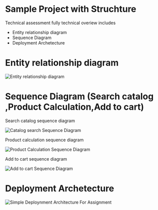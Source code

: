 # Sample Project with Struchture 


Technical assessment fully technical overiew includes 

* Entity relationship diagram
* Sequence Diagram
* Deployment Archetecture


# Entity relationship diagram

![Entity relationship diagram](https://user-images.githubusercontent.com/47621741/119354393-ae112000-bcc1-11eb-9d03-eecb3b7b9bad.png)

# Sequence Diagram (Search catalog ,Product Calculation,Add to cart)

Search catalog sequence diagram

![Catalog search Sequence Diagram](https://user-images.githubusercontent.com/47621741/119354895-398ab100-bcc2-11eb-9c88-1f0a4885ba77.png)


Product calculation sequence diagram

![Product Calculation  Sequence Diagram](https://user-images.githubusercontent.com/47621741/119355446-e7965b00-bcc2-11eb-8580-0111dd37bf08.png)


Add to cart sequence diagram

![Add to cart Sequence Diagram](https://user-images.githubusercontent.com/47621741/119355868-612e4900-bcc3-11eb-9331-87df73338c61.png)


# Deployment Archetecture
![Simple Deploynment Architecture For Assignment](https://user-images.githubusercontent.com/47621741/119356317-eb76ad00-bcc3-11eb-8cc2-e0ba9c3837f4.png)
